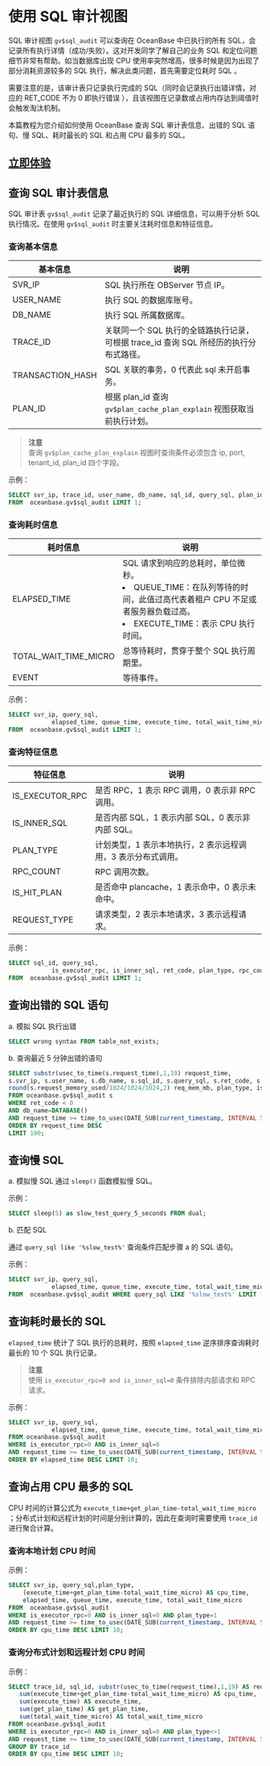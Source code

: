 # 使用 SQL 审计视图

SQL 审计视图 `gv$sql_audit` 可以查询在 OceanBase 中已执行的所有 SQL，会记录所有执行详情（成功/失败）。这对开发同学了解自己的业务 SQL 和定位问题细节非常有帮助。如当数据库出现 CPU 使用率突然增高，很多时候是因为出现了部分消耗资源较多的 SQL 执行，解决此类问题，首先需要定位耗时 SQL 。

需要注意的是，该审计表只记录执行完成的 SQL（同时会记录执行出错详情，对应的 RET_CODE 不为 0 即执行错误 ），且该视图在记录数或占用内存达到阈值时会触发淘汰机制。

本篇教程为您介绍如何使用 OceanBase 查询 SQL 审计表信息、出错的 SQL 语句、慢 SQL、耗时最长的 SQL 和占用 CPU 最多的 SQL。

## [立即体验](https://play.oceanbase.com/#/gateway/eyJkYXRhIjp7InR1dG9yaWFsSWQiOiI5LnVzaW5nLXRoZS1zcWwtYXVkaXQtdmlldy5tZC96aC1DTiJ9LCJhY3Rpb24iOiJvcGVuVHV0b3JpYWwifQ==)

## 查询 SQL 审计表信息

SQL 审计表 `gv$sql_audit` 记录了最近执行的 SQL 详细信息，可以用于分析 SQL 执行情况。在使用 `gv$sql_audit` 时主要关注耗时信息和特征信息。

### 查询基本信息

| 基本信息 | 说明 |
| -------- | -------- |
| SVR_IP     | SQL 执行所在 OBServer 节点 IP。     |
| USER_NAME     | 执行 SQL 的数据库账号。     |
| DB_NAME    | 执行 SQL 所属数据库。     |
| TRACE_ID     | 关联同一个 SQL 执行的全链路执行记录，可根据 trace_id 查询 SQL 所经历的执行分布式路径。|
| TRANSACTION_HASH     | SQL 关联的事务，0 代表此 sql 未开启事务。     |
| PLAN_ID    | 根据 plan_id 查询 `gv$plan_cache_plan_explain`  视图获取当前执行计划。     |

> **注意**  
> 查询 `gv$plan_cache_plan_explain` 视图时查询条件必须包含 ip, port, tenant_id, plan_id 四个字段。

示例：

```sql
SELECT svr_ip, trace_id, user_name, db_name, sql_id, query_sql, plan_id, transaction_hash
FROM  oceanbase.gv$sql_audit LIMIT 1;
```

### 查询耗时信息

| 耗时信息 | 说明 |
| -------- | -------- |
| ELAPSED_TIME     | SQL 请求到响应的总耗时，单位微秒。<li> QUEUE_TIME：在队列等待的时间，此值过高代表着租户 CPU 不足或者服务器负载过高。</li> <li> EXECUTE_TIME：表示 CPU 执行时间。</li>  |
|  TOTAL_WAIT_TIME_MICRO   |  总等待耗时，贯穿于整个 SQL 执行周期里。    |
|   EVENT  |  等待事件。    |

示例：

```sql
SELECT svr_ip, query_sql,
            elapsed_time, queue_time, execute_time, total_wait_time_micro, event
FROM  oceanbase.gv$sql_audit LIMIT 1;
```

### 查询特征信息

| 特征信息 | 说明 |
| -------- | -------- |
| IS_EXECUTOR_RPC     | 是否 RPC，1 表示 RPC 调用，0 表示非 RPC 调用。  |
|  IS_INNER_SQL   |  是否内部 SQL，1 表示内部 SQL，0 表示非内部 SQL。    |
|  PLAN_TYPE  | 计划类型，1 表示本地执行，2 表示远程调用，3 表示分布式调用。   |
| RPC_COUNT | RPC 调用次数。    |
|  IS_HIT_PLAN  | 是否命中 plancache，1 表示命中，0 表示未命中。    |
|  REQUEST_TYPE  | 请求类型，2 表示本地请求，3 表示远程请求。    |

示例：

```sql
SELECT sql_id, query_sql,  
            is_executor_rpc, is_inner_sql, ret_code, plan_type, rpc_count, is_hit_plan, request_type
FROM  oceanbase.gv$sql_audit LIMIT 1;
```

## 查询出错的 SQL 语句

a. 模拟 SQL 执行出错

```sql
SELECT wrong syntax FROM table_not_exists;
```

b. 查询最近 5 分钟出错的语句

```sql
SELECT substr(usec_to_time(s.request_time),1,19) request_time, 
s.svr_ip, s.user_name, s.db_name, s.sql_id, s.query_sql, s.ret_code, s.elapsed_time, s.queue_time, s.execute_time, 
round(s.request_memory_used/1024/1024/1024,2) req_mem_mb, plan_type, is_executor_rpc, is_inner_sql, TRANSACTION_HASH, trace_id 
FROM oceanbase.gv$sql_audit s
WHERE ret_code < 0 
AND db_name=DATABASE()
AND request_time >= time_to_usec(DATE_SUB(current_timestamp, INTERVAL 5 MINUTE) )
ORDER BY request_time DESC
LIMIT 100;
```

## 查询慢 SQL

a. 模拟慢 SQL
通过 `sleep()` 函数模拟慢 SQL。

示例：

```sql
SELECT sleep(5) as slow_test_query_5_seconds FROM dual;
```

b. 匹配 SQL

通过 `query_sql like '%slow_test%'` 查询条件匹配步骤 a 的 SQL 语句。

示例：

```sql
SELECT svr_ip, query_sql,
            elapsed_time, queue_time, execute_time, total_wait_time_micro, event
FROM  oceanbase.gv$sql_audit WHERE query_sql LIKE '%slow_test%' LIMIT 10;
```

## 查询耗时最长的 SQL

`elapsed_time` 统计了 SQL 执行的总耗时，按照 `elapsed_time` 逆序排序查询耗时最长的 10 个 SQL 执行记录。

> **注意**  
> 使用 `is_executor_rpc=0 and is_inner_sql=0` 条件排除内部请求和 RPC 请求。

示例：

```sql
SELECT svr_ip, query_sql,
            elapsed_time, queue_time, execute_time, total_wait_time_micro, event
FROM oceanbase.gv$sql_audit 
WHERE is_executor_rpc=0 AND is_inner_sql=0 
AND request_time >= time_to_usec(DATE_SUB(current_timestamp, INTERVAL 5 MINUTE) )
ORDER BY elapsed_time DESC LIMIT 10;
```

## 查询占用 CPU 最多的 SQL

CPU 时间的计算公式为 `execute_time+get_plan_time-total_wait_time_micro` ；分布式计划和远程计划的时间是分别计算的，因此在查询时需要使用 `trace_id` 进行聚合计算。

### 查询本地计划 CPU 时间

示例：

```sql
SELECT svr_ip, query_sql,plan_type,
    (execute_time+get_plan_time-total_wait_time_micro) AS cpu_time,
    elapsed_time, queue_time, execute_time, total_wait_time_micro
FROM  oceanbase.gv$sql_audit 
WHERE is_executor_rpc=0 AND is_inner_sql=0 AND plan_type=1
AND request_time >= time_to_usec(DATE_SUB(current_timestamp, INTERVAL 5 MINUTE) )
ORDER BY cpu_time DESC LIMIT 10;
```

### 查询分布式计划和远程计划 CPU 时间

示例：

```sql
SELECT trace_id, sql_id, substr(usec_to_time(request_time),1,19) AS request_time_, query_sql, plan_type,
   sum(execute_time+get_plan_time-total_wait_time_micro) AS cpu_time,
   sum(execute_time) AS execute_time, 
   sum(get_plan_time) AS get_plan_time, 
   sum(total_wait_time_micro) AS total_wait_time_micro
FROM oceanbase.gv$sql_audit 
WHERE is_executor_rpc=0 AND is_inner_sql=0 AND plan_type<>1
AND request_time >= time_to_usec(DATE_SUB(current_timestamp, INTERVAL 5 MINUTE) )
GROUP BY trace_id
ORDER BY cpu_time DESC LIMIT 10;
```
